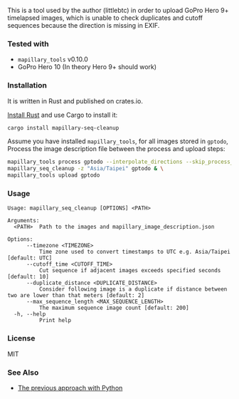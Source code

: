 This is a tool used by the author (littlebtc) in order to upload GoPro Hero 9+ timelapsed images,
which is unable to check duplicates and cutoff sequences because the direction is missing in EXIF.

### Tested with

* `mapillary_tools` v0.10.0
* GoPro Hero 10 (In theory Hero 9+ should work)

### Installation

It is written in Rust and published on crates.io.

[Install Rust](https://www.rust-lang.org/tools/install) and use Cargo to install it:
```sh
cargo install mapillary-seq-cleanup
```

Assume you have installed `mapillary_tools`, for all images stored in `gptodo`, Process the image description file between the process and upload steps:

```sh
mapillary_tools process gptodo --interpolate_directions --skip_process_errors & \
mapillary_seq_cleanup -z "Asia/Taipei" gptodo & \
mapillary_tools upload gptodo
```

### Usage

```
Usage: mapillary_seq_cleanup [OPTIONS] <PATH>

Arguments:
  <PATH>  Path to the images and mapillary_image_description.json

Options:
      --timezone <TIMEZONE>
          Time zone used to convert timestamps to UTC e.g. Asia/Taipei [default: UTC]
      --cutoff_time <CUTOFF_TIME>
          Cut sequence if adjacent images exceeds specified seconds [default: 10]
      --duplicate_distance <DUPLICATE_DISTANCE>
          Consider following image is a duplicate if distance between two are lower than that meters [default: 2]
      --max_sequence_length <MAX_SEQUENCE_LENGTH>
          The maximum sequence image count [default: 200]
  -h, --help
          Print help
```

### License

MIT

### See Also

* [The previous approach with Python](https://github.com/littlebtc/mapillary-cleanup)